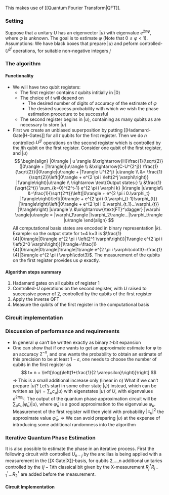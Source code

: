This makes use of [[Quantum Fourier Transform|QFT]].
### Setting
Suppose that a unitary $U$ has an eigenvector $|u \rangle$ with eigenvalue $e^{2 \pi \varphi}$, where $\varphi$ is unknown.
The goal is to estimate $\varphi$ (Note that $0 \le \varphi < 1$).
Assumptions: We have black boxes that prepare $| u \rangle$ and peform controlled-$U^{2^j}$ operations, for suitable non-negative integers $j$
### The algorithm
#### Functionality
- We will have two qubit registers:
	- The first register contains $t$ qubits intitially in $|0\rangle$
	- The choice of $t$ will depend on
		- The desired number of digits of accuracy of the estimate of $\varphi$
		- The desired success probability with which we wish the phase estimation procedure to be successful
	- The second register begins in $|u\rangle$, containing as many qubits as are necessary to store $|u\rangle$
- First we create an unbiased superposition by putting [[Hadamard-Gate|H-Gates]] for all $t$ qubits for the first register. Then we do $n$ controlled-$U^{2^j}$ operations on the second register which is controlled by the $j$th qubit on the first register. Consider one qubit of the first register, and $|u\rangle$
	$$
	\begin{align}
	|0\rangle | u \rangle &\xrightarrow{H}\frac{1}{\sqrt{2}}(|0\rangle + |1\rangle)|u\rangle \\
	&\xrightarrow{C-U^{2^j}} \frac{1}{\sqrt{2}}(|0\rangle|u\rangle + |1\rangle U^{2^j} |u\rangle \\
	&= \frac{1}{\sqrt{2}}\left(|0\rangle + e^{2 \pi i \left(2^j \varphi\right)} |1\rangle\right)|u\rangle \\
	\rightarrow \text{Output states:} \\
	&\frac{1}{\sqrt{2^t}} \sum_{k=0}^{2^t-1} e^{2 \pi i \varphi k} |k\rangle |u\rangle\\
	&=\frac{1}{\sqrt{2^t}}\left(|0\rangle + e^{2 \pi i 0.\varphi_t} |1\rangle\right)\left(|0\rangle + e^{2 \pi i 0.\varphi_{t-1}\varphi_{t}} |1\rangle\right)\left(|0\rangle + e^{2 \pi i 0.\varphi_{t_1}…\varphi_{t}} |1\rangle\right) |u\rangle \\
	&\xrightarrow{\text{FT}^\dagger} |\varphi \rangle|u\rangle = |\varphi_1\rangle |\varphi_2\rangle…|\varphi_t\rangle |u\rangle
	\end{align}
	$$
All computational basis states are encoded in binary representation $|k\rangle$. Example: so the output state for t=4 k=3 is $\frac{1}{4}|0\rangle|0\rangle e^{2 \pi i \left(2^1 \varphi\right)}|1\rangle e^{2 \pi i \left(2^0 \varphi\right)}|1\rangle=\frac{1}{4}|0\rangle|0\rangle|1\rangle|1\rangle e^{2 \pi i \varphi\cdot3}=\frac{1}{4}|3\rangle e^{2 \pi i \varphi\cdot3}$. The measurement of the qubits on the first register provides us $\varphi$ exactly.
#### Algorithm steps summary
1. Hadamard gates on all qubits of register 1
2. Controlled-$U$ operations on the second register, with $U$ raised to successive power of 2, controlled by the qubits of the first register
3. Apply the inverse QFT 
4. Measure the qubits of the first register in the computational basis

### Circuit implementation

### Discussion of performance and requirements
- In general $\varphi$ can‘t be written exactly as binary $t$-bit expansion
- One can show that if one wants to get an approximate estimate for $\varphi$ to an accuracy $2^{-n}$, and one wants the probability to obtain an estimate of this precision to be at least $1-\varepsilon$, one needs to choose the number of qubits in the first register as  $$ 
t= n + \left[\log{\left(1+\frac{1}{2 \varepsilon}\right)}\right]
$$
$\Rightarrow$ This is a small additional increase only (linear in $n$)
What if we can‘t prepare $|u\rangle$?
Let’s start in some other state $|\psi\rangle$ instead, which can be written as $|\psi\rangle=\sum_u c_u |u\rangle$ with eigenstates $|u\rangle$ of $U$, with eigenvalues $e^{2 \pi \varphi_u}$. The output of the quantum phase approximation circuit will be $\sum_u c_u |\tilde{\varphi}_u \rangle |u \rangle$, where  $\tilde{\varphi}_u$ is a good approximation to the eigenvalue $\varphi_u$.
Measurement of the first register will then yield with probability $|c_u|^2$ the approximate value $\tilde{\varphi}_u$.
$\Rightarrow$ We can avoid preparing $|u\rangle$ at the expense of introducing some additional randomness into the algorithm

### Iterative Quantum Phase Estimation
It is also possible to estimate the phase in an iterative process. First the following circuit with controlled $U_{n-j}$ by the ancillas is being applied with a measurement in the [[X Gate|X]]-basis, for qubits 2,…,n additional unitaries controlled by the $(j-1)$th classical bit given by the X-measurement $R_{j}^{\dagger}R_{j-1}^{\dagger}…R_2^{\dagger}$ are added before the measurement.

#### Circuit Implementation